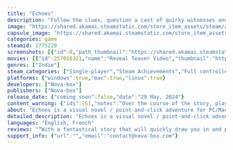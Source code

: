 ```yaml
---
title: "Echoes"
description: "Follow the clues, question a cast of quirky witnesses and uncover the secrets of the little town of Greenhearth, but the deeper you dig, the more your risk awakening Eldritch horrors. Will you crack the case with your sanity intact?"
image: "https://shared.akamai.steamstatic.com/store_item_assets/steam/apps/1775220/header.jpg?t=1725310365"
capsule_image: "https://shared.akamai.steamstatic.com/store_item_assets/steam/apps/1775220/capsule_231x87.jpg?t=1725310365"
categories: game
steamid: 1775220
screenshots: [{"id":0,"path_thumbnail":"https://shared.akamai.steamstatic.com/store_item_assets/steam/apps/1775220/ss_998d1c2d4039cbf638e82c7c0b043afb82aa228b.600x338.jpg?t=1725310365","path_full":"https://shared.akamai.steamstatic.com/store_item_assets/steam/apps/1775220/ss_998d1c2d4039cbf638e82c7c0b043afb82aa228b.1920x1080.jpg?t=1725310365"},{"id":1,"path_thumbnail":"https://shared.akamai.steamstatic.com/store_item_assets/steam/apps/1775220/ss_d43c6d0c8aa311de8872d8447bd5e810b3793cb9.600x338.jpg?t=1725310365","path_full":"https://shared.akamai.steamstatic.com/store_item_assets/steam/apps/1775220/ss_d43c6d0c8aa311de8872d8447bd5e810b3793cb9.1920x1080.jpg?t=1725310365"},{"id":2,"path_thumbnail":"https://shared.akamai.steamstatic.com/store_item_assets/steam/apps/1775220/ss_d8e623b7cc26122d5038b8c0ed0da9dded9776a2.600x338.jpg?t=1725310365","path_full":"https://shared.akamai.steamstatic.com/store_item_assets/steam/apps/1775220/ss_d8e623b7cc26122d5038b8c0ed0da9dded9776a2.1920x1080.jpg?t=1725310365"},{"id":3,"path_thumbnail":"https://shared.akamai.steamstatic.com/store_item_assets/steam/apps/1775220/ss_7d9999d90c66ede2e6a35d859b2612eff89d2bbb.600x338.jpg?t=1725310365","path_full":"https://shared.akamai.steamstatic.com/store_item_assets/steam/apps/1775220/ss_7d9999d90c66ede2e6a35d859b2612eff89d2bbb.1920x1080.jpg?t=1725310365"},{"id":4,"path_thumbnail":"https://shared.akamai.steamstatic.com/store_item_assets/steam/apps/1775220/ss_319afd199115f39915f1626a2e1f4656325060f4.600x338.jpg?t=1725310365","path_full":"https://shared.akamai.steamstatic.com/store_item_assets/steam/apps/1775220/ss_319afd199115f39915f1626a2e1f4656325060f4.1920x1080.jpg?t=1725310365"},{"id":5,"path_thumbnail":"https://shared.akamai.steamstatic.com/store_item_assets/steam/apps/1775220/ss_91f0987f915a29a9c0ece53ef2f81c2ac43f2a94.600x338.jpg?t=1725310365","path_full":"https://shared.akamai.steamstatic.com/store_item_assets/steam/apps/1775220/ss_91f0987f915a29a9c0ece53ef2f81c2ac43f2a94.1920x1080.jpg?t=1725310365"},{"id":6,"path_thumbnail":"https://shared.akamai.steamstatic.com/store_item_assets/steam/apps/1775220/ss_b0f05ac6f62736e188696833979598e4f638d4ea.600x338.jpg?t=1725310365","path_full":"https://shared.akamai.steamstatic.com/store_item_assets/steam/apps/1775220/ss_b0f05ac6f62736e188696833979598e4f638d4ea.1920x1080.jpg?t=1725310365"},{"id":7,"path_thumbnail":"https://shared.akamai.steamstatic.com/store_item_assets/steam/apps/1775220/ss_83b78858dc6d90a494f73fe23dbc724de0b3b28c.600x338.jpg?t=1725310365","path_full":"https://shared.akamai.steamstatic.com/store_item_assets/steam/apps/1775220/ss_83b78858dc6d90a494f73fe23dbc724de0b3b28c.1920x1080.jpg?t=1725310365"}]
movies: [{"id":257016321,"name":"Reveal Teaser Video","thumbnail":"https://shared.akamai.steamstatic.com/store_item_assets/steam/apps/257016321/movie.293x165.jpg?t=1713876984","webm":{"480":"http://video.akamai.steamstatic.com/store_trailers/257016321/movie480_vp9.webm?t=1713876984","max":"http://video.akamai.steamstatic.com/store_trailers/257016321/movie_max_vp9.webm?t=1713876984"},"mp4":{"480":"http://video.akamai.steamstatic.com/store_trailers/257016321/movie480.mp4?t=1713876984","max":"http://video.akamai.steamstatic.com/store_trailers/257016321/movie_max.mp4?t=1713876984"},"highlight":true},{"id":257002221,"name":"Gameplay Video","thumbnail":"https://shared.akamai.steamstatic.com/store_item_assets/steam/apps/257002221/movie.293x165.jpg?t=1713876995","webm":{"480":"http://video.akamai.steamstatic.com/store_trailers/257002221/movie480_vp9.webm?t=1713876995","max":"http://video.akamai.steamstatic.com/store_trailers/257002221/movie_max_vp9.webm?t=1713876995"},"mp4":{"480":"http://video.akamai.steamstatic.com/store_trailers/257002221/movie480.mp4?t=1713876995","max":"http://video.akamai.steamstatic.com/store_trailers/257002221/movie_max.mp4?t=1713876995"},"highlight":true}]
genres: ["Indie"]
steam_categories: ["Single-player","Steam Achievements","Full controller support","Steam Cloud","Family Sharing"]
platforms: {"windows":true,"mac":true,"linux":true}
developers: ["Nova-box"]
publishers: ["Nova-box"]
release_date: {"coming_soon":false,"date":"29 May, 2024"}
content_warning: {"ids":[5],"notes":"Over the course of the story, player will encounter: usage of guns, violence, and consumption of tobacco. Echoes introduces body-horror elements towards the second half of the story. "}
about: "Echoes is a visual novel / point-and-click adventure for PC/Mac/linux.<br><br><img class=\"bb_img\" src=\"https://shared.akamai.steamstatic.com/store_item_assets/steam/apps/1775220/extras/Story_EN.png?t=1725310365\" /><br><br>Follow the clues, question a cast of quirky and intriguing witnesses, and solve a mysterious murder case in the rural American North-West. <br>Uncover the secrets of the apparently sleepy little town of Greenhearth, where the deeper you dig, the more you risk awakening Eldritch horrors.<br>Will you crack the case with your sanity intact?<br><br><br><img class=\"bb_img\" src=\"https://shared.akamai.steamstatic.com/store_item_assets/steam/apps/1775220/extras/Features_EN.png?t=1725310365\" /><br><br><ul class=\"bb_ul\"><li> Gorgeous black and white hand-painted illustrations, with a style that evolves with the mood and tone of the story, from the soft gray scale of the first episode to the hard black and white style of episode four, before ending in a technicolor drenched finale.<br></li><li> A mind-bending narrative adventure, with four different endings, that seamlessly takes you from a film noir pastiche to an 80's horror flick.<br></li><li> Find clues in light point-and-click gameplay scenes, then confront persons of interest to uncover the truth. <br></li><li> Meet a cast of quirky and lively characters, from the badass sheriff to the strange car mechanic, the neurotic waitress, the jovial hotel manager and more. Question them, befriend them or betray them to crack the case.</li></ul>"
detailed_description: "Echoes is a visual novel / point-and-click adventure for PC/Mac/linux.<br><br><img class=\"bb_img\" src=\"https://shared.akamai.steamstatic.com/store_item_assets/steam/apps/1775220/extras/Story_EN.png?t=1725310365\" /><br><br>Follow the clues, question a cast of quirky and intriguing witnesses, and solve a mysterious murder case in the rural American North-West. <br>Uncover the secrets of the apparently sleepy little town of Greenhearth, where the deeper you dig, the more you risk awakening Eldritch horrors.<br>Will you crack the case with your sanity intact?<br><br><br><img class=\"bb_img\" src=\"https://shared.akamai.steamstatic.com/store_item_assets/steam/apps/1775220/extras/Features_EN.png?t=1725310365\" /><br><br><ul class=\"bb_ul\"><li> Gorgeous black and white hand-painted illustrations, with a style that evolves with the mood and tone of the story, from the soft gray scale of the first episode to the hard black and white style of episode four, before ending in a technicolor drenched finale.<br></li><li> A mind-bending narrative adventure, with four different endings, that seamlessly takes you from a film noir pastiche to an 80's horror flick.<br></li><li> Find clues in light point-and-click gameplay scenes, then confront persons of interest to uncover the truth. <br></li><li> Meet a cast of quirky and lively characters, from the badass sheriff to the strange car mechanic, the neurotic waitress, the jovial hotel manager and more. Question them, befriend them or betray them to crack the case.</li></ul>"
languages: "English, French"
reviews: "“With a fantastical story that will quickly draw you in and plenty of detective work to be done, Echoes is an excellent visual novel that we struggled to put down. Its gorgeous art style, that changes as the story progresses, is simply the icing on the cake.”<br>8/10 – Gamespew<br>"
support_info: {"url":"","email":"contact@nova-box.com"}
---
```



